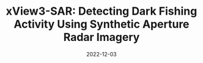 ---
title: "xView3-SAR: Detecting Dark Fishing Activity Using Synthetic Aperture Radar Imagery"
collection: publications
permalink: /publication/xview3-sar
excerpt: 'A massive dataset for the detection of illegal, unreported, and unregulated fishing vessels from synthetic aperture radar imagery.'
date: 2022-12-03
venue: 'Thirty-sixth Conference on Neural Information Processing Systems (NeurIPS), 2022'
projecturl: 'https://iuu.xview.us/'
paperurl: 'https://arxiv.org/abs/2206.00897'
github: 'https://github.com/DIUx-xView/xview3-reference/'
citation: 'Fernando Paolo*, Tsu-ting Tim Lin*, Ritwik Gupta*, Bryce Goodman, Nirav Patel, Daniel Kuster, David Kroodsma, Jared Dunnmon. "xView3-SAR: Detecting Dark Fishing Activity Using Synthetic Aperture Radar Imagery." In Proceedings of the Thirty-sixth Conference on Neural Information Processing Systems (NeurIPS). 2022.'
---